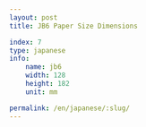 ```yaml
---
layout: post
title: JB6 Paper Size Dimensions

index: 7
type: japanese
info:
    name: jb6
    width: 128
    height: 182
    unit: mm

permalink: /en/japanese/:slug/
---
```



